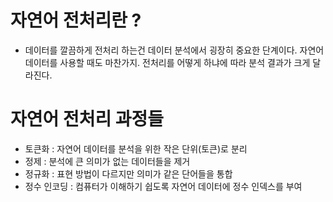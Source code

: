 # 자연어 전처리란 ?
- 데이터를 깔끔하게 전처리 하는건 데이터 분석에서 굉장히 중요한 단계이다. 자연어 데이터를 사용할 때도 마찬가지. 전처리를 어떻게 하냐에 따라 분석 결과가 크게 달라진다.

# 자연어 전처리 과정들
- 토큰화 : 자연어 데이터를 분석을 위한 작은 단위(토큰)로 분리
- 정제 : 분석에 큰 의미가 없는 데이터들을 제거
- 정규화 : 표현 방법이 다르지만 의미가 같은 단어들을 통합
- 정수 인코딩 : 컴퓨터가 이해하기 쉽도록 자연어 데이터에 정수 인덱스를 부여
